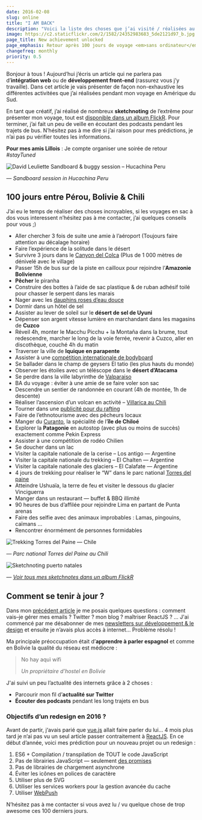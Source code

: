 ```yaml
---
date: 2016-02-08
slug: online
title: "I AM BACK"
description: "Voici la liste des choses que j’ai visité / réalisées au Pérou, en Bolivie et au Chili"
image: https://c2.staticflickr.com/2/1582/24352983683_5de2121d97_b.jpg
page_title: New achievement unlocked
page_emphasis: Retour après 100 jours de voyage <em>sans ordinateur</em>
changefreq: monthly
priority: 0.5
---
```


Bonjour à tous ! Aujourd’hui j’écris un article qui ne parlera pas d’__intégration web__ ou de __développement front-end__ (rassurez vous j’y travaille). Dans cet article je vais présenter de façon non-exhaustive les différentes activitées que j’ai réalisées pendant mon voyage en Amérique du Sud.

En tant que créatif, j’ai réalisé de nombreux __sketchnoting__ de l’extrême pour présenter mon voyage, tout est [disponible dans un album FlickR](https://www.flickr.com/photos/geekgrunge/albums/72157663947436340). Pour terminer, j’ai fait un peu de veille en écoutant des podcasts pendant les trajets de bus. N’hésitez pas à me dire si j’ai raison pour mes prédictions, je n’ai pas pu vérifier toutes les informations.

__Pour mes amis Lillois__ : Je compte organiser une soirée de retour _#stayTuned_

![David Leuliette Sandboard & buggy session – Hucachina Peru](https://c2.staticflickr.com/2/1483/24822137141_1fb7487b41_b.jpg)

_— Sandboard session in Hucachina Peru_

## 100 jours entre Pérou, Bolivie & Chili

J’ai eu le temps de réaliser des choses incroyables, si les voyages en sac à dos vous interessent n’hésitez pas à me contacter, j’ai quelques conseils pour vous ;)

- Aller chercher 3 fois de suite une amie à l’aéroport (Toujours faire attention au décalage horaire)
- Faire l’expérience de la solitude dans le désert
- Survivre 3 jours dans le [Canyon del Colca](http://www.colcaperu.gob.pe/) (Plus de 1 000 mètres de dénivelé avec le village)
- Passer 15h de bus sur de la piste en cailloux pour rejoindre l’__Amazonie Bolivienne__
- __Pêcher__ le piranha
- Construire des bottes à l’aide de sac plastique & de ruban adhésif toilé pour chasser le serpent dans les marais
- Nager avec les [dauphins roses d’eau douce](https://fr.wikipedia.org/wiki/Boto)
- Dormir dans un hôtel de sel
- Assister au lever de soleil sur le __désert de sel de Uyuni__
- Dépenser son argent vitesse lumière en marchandant dans les magasins de __Cuzco__
- Réveil 4h, monter le Macchu Picchu + la Montaña dans la brume, tout redescendre, marcher le long de la voie ferrée, revenir à Cuzco, aller en discothèque, couché 4h du matin
- Traverser la ville de __Iquique en parapente__
- Assister à une [compétition internationale de bodyboard](https://www.isasurf.org/events/isa-world-bodyboard-championship/)
- Se ballader dans le champ de geysers El tatio (les plus hauts du monde)
- Observer les étoiles avec un téléscope dans le __désert d’Atacama__
- Se perdre dans la ville labyrinthe de [Valparaiso](http://www.routard.com/guide_voyage_lieu/3484-valparaiso.htm)
- BA du voyage : éviter à une amie de se faire voler son sac
- Descendre un sentier de randonnée en courant (4h de montée, 1h de descente)
- Réaliser l’ascension d’un volcan en activité – [Villarica au Chili](https://fr.wikipedia.org/wiki/Villarrica_%28volcan%29)
- Tourner dans une [publicité pour du rafting](https://www.facebook.com/PuconSierraNevada/)
- Faire de l’ethnotourisme avec des pêcheurs locaux
- Manger du [Curanto](https://www.youtube.com/watch?v=rVXFtaFvKa8), la spécialité de l’__île de Chiloé__
- Explorer la __Patagonie__ en autostop (avec plus ou moins de succès) exactement comme Pekin Express
- Assister à une compétition de rodéo Chilien
- Se doucher dans un lac
- Visiter la capitale nationale de la cerise – Los antigo — Argentine
- Visiter la capitale nationale du trekking – El Chalten — Argentine
- Visiter la capitale nationale des glaciers – El Calafate — Argentine
- 4 jours de trekking pour réaliser le “W” dans le parc national [Torres del paine](http://www.torresdelpaine.com/)
- Atteindre Ushuaïa, la terre de feu et visiter le dessous du glacier Vinciguerra
- Manger dans un restaurant — buffet & BBQ illimité
- 90 heures de bus d’affilée pour rejoindre Lima en partant de Punta arenas
- Faire des selfie avec des animaux improbables : Lamas, pingouins, caïmans …
- Rencontrer énormément de personnes formidables

![Trekking Torres del Paine — Chile](https://c2.staticflickr.com/2/1590/24892127996_2e97c8910e_b.jpg)

_— Parc national Torres del Paine au Chili_

![Sketchnoting puerto natales](https://c2.staticflickr.com/2/1513/24317249103_0547f9b8d2_b.jpg)

_— [Voir tous mes sketchnotes dans un album FlickR](https://www.flickr.com/photos/geekgrunge/albums/72157663947436340)_

## Comment se tenir à jour ?

Dans mon [précédent article](https://archive.davidl.fr/blog/offthegrid.html) je me posais quelques questions : comment vais–je gérer mes emails ? Twitter ? mon blog ? maîtriser ReactJS ? … J'ai commencé par me désabonner de mes [newsletters sur développement & le design](/learn/newsletter.html) et ensuite je n’avais plus accès à internet… Problème résolu !

Ma principale préoccupation était d’__apprendre à parler espagnol__ et comme en Bolivie la qualité du réseau est médiocre :

> No hay aquì wifi
>
> <cite>Un propriétaire d’hostel en Bolivie</cite>

J'ai suivi un peu l’actualité des internets grâce à 2 choses :

- Parcourir mon fil d’__actualité sur Twitter__
- __Écouter des podcasts__ pendant les long trajets en bus

### Objectifs d’un redesign en 2016 ?

Avant de partir, j‘avais parié que [vue.js](http://vuejs.org/) allait faire parler du lui… 4 mois plus tard je n‘ai pas vu un seul article passer contraitement à [ReactJS](https://github.com/facebook/react). En ce début d’année, voici mes prédiction pour un nouveau projet ou un redesign :

1. ES6 + Compilation / transpilation de TOUT le code JavaScript
2. Pas de librairies JavaScript — seulement [des promises](http://insertafter.com/fr/blog/promises_javascript_ouvrons_capot.html)
3. Pas de librairies de chargement asynchrone
4. Éviter les icônes en polices de caractère
5. Utiliser plus de SVG
6. Utiliser les services workers pour la gestion avancée du cache
7. Utiliser [WebPush](https://developer.mozilla.org/en-US/docs/Web/API/Push_API)

N’hésitez pas à me contacter si vous avez lu / vu quelque chose de trop awesome ces 100 derniers jours.
